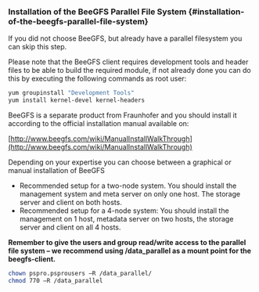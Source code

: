 ### Installation of the BeeGFS Parallel File System {#installation-of-the-beegfs-parallel-file-system}

If you did not choose BeeGFS, but already have a parallel filesystem you can skip this step.

Please note that the BeeGFS client requires development tools and header files to be able to build the required module, if not already done you can do this by executing the following commands as root user:

```bash
yum groupinstall "Development Tools"
yum install kernel-devel kernel-headers
```



BeeGFS is a separate product from Fraunhofer and you should install it according to the official installation manual available on:

[http://www.beegfs.com/wiki/ManualInstallWalkThrough](http://www.beegfs.com/wiki/ManualInstallWalkThrough)

Depending on your expertise you can choose between a graphical or manual installation of BeeGFS

* Recommended setup for a two-node system.
  You should install the management system and meta server on only one host.
  The storage server and client on both hosts.
* Recommended setup for a 4-node system:
  You should install the management on 1 host, metadata server on two hosts, the storage server and client on all 4 hosts.

**Remember to give the users and group read/write access to the parallel file system – we recommend using /data\_parallel as a mount point for the beegfs-client.**

```bash
chown pspro.psprousers –R /data_parallel/
chmod 770 –R /data_parallel
```


